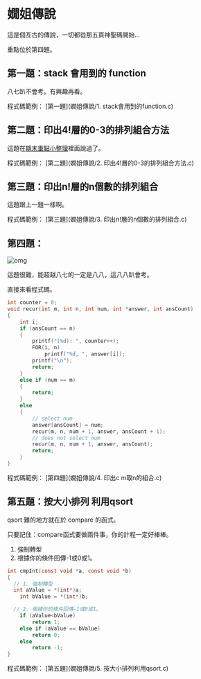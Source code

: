 # 嫺姐傳說

這是個亙古的傳說，一切都從那五頁神聖碼開始...

重點位於第四題。

## 第一題：stack 會用到的 function

八七趴不會考。有興趣再看。

程式碼範例： [第一題](嫺姐傳說/1. stack會用到的function.c)

## 第二題：印出4!層的0-3的排列組合方法

這題在[期末重點小整理](期末重點小整理.md)裡面說過了。

程式碼範例： [第二題](嫺姐傳說/2. 印出4!層的0-3的排列組合方法.c)

## 第三題：印出n!層的n個數的排列組合

這題跟上一題一樣啊。

程式碼範例： [第三題](嫺姐傳說/3. 印出n!層的n個數的排列組合.c)

## 第四題：

![omg](https://media.giphy.com/media/3o7TKLdmZBiGITlRe0/giphy.gif)

這題很難，能超越八七的一定是八八，這八八趴會考。

直接來看程式碼。

```c
int counter = 0;
void recur(int m, int n, int num, int *answer, int ansCount)
{
	int i;
	if (ansCount == n)
	{
		printf("(%d): ", counter++);
		FOR(i, n)
			printf("%d, ", answer[i]);
		printf("\n");
		return;
	}
	else if (num == m)
	{
		return;
	}
	else
	{
		// select num
		answer[ansCount] = num;
		recur(m, n, num + 1, answer, ansCount + 1);
		// does not select num
		recur(m, n, num + 1, answer, ansCount);
		return;
	}
}
```

程式碼範例： [第四題](嫺姐傳說/4. 印出c m取n的組合.c)

## 第五題：按大小排列 利用qsort

qsort 難的地方就在於 compare 的函式。

只要記住：compare函式要做兩件事，你的計程一定好棒棒。

1. 強制轉型
2. 根據你的條件回傳-1或0或1。

```c
int cmpInt(const void *a, const void *b)
{
  // 1. 強制轉型
  int aValue = *(int*)a;
	int bValue = *(int*)b;

  // 2. 根據你的條件回傳-1或0或1。
	if (aValue<bValue)
		return 1;
	else if (aValue == bValue)
		return 0;
	else
		return -1;
}
```

程式碼範例： [第五題](嫺姐傳說/5. 按大小排列利用qsort.c)
